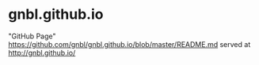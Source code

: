 # gnbl.github.io
"GitHub Page" https://github.com/gnbl/gnbl.github.io/blob/master/README.md served at http://gnbl.github.io/
